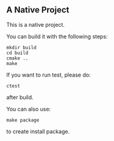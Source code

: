 A Native Project
------------

This is a native project.

You can build it with the following steps:

```shell
mkdir build
cd build
cmake ..
make
```
If you want to run test, please do:

```shell
ctest
```
after build.

You can also use:

```shell
make package
```
to create install package.
